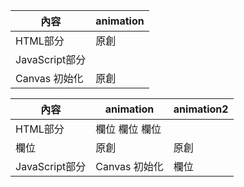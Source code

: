 | 內容          | animation |
| ------------- | ----------- | 
| HTML部分       |  原創  |
| JavaScript部分 |    | 
|Canvas 初始化 |  原創  |


| 內容          | animation | animation2 |
| ------------- | ----------- | ---------- |
| HTML部分       | 欄位 欄位    欄位       |
| 欄位          | 原創        | 原創       |
| JavaScript部分 | Canvas 初始化 | 欄位       |
